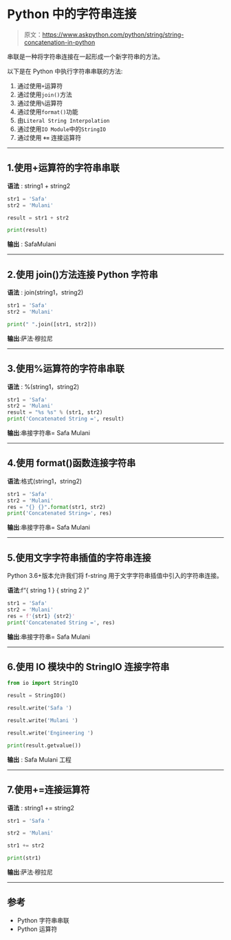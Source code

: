 # Python 中的字符串连接

> 原文：<https://www.askpython.com/python/string/string-concatenation-in-python>

串联是一种将字符串连接在一起形成一个新字符串的方法。

以下是在 Python 中执行字符串串联的方法:

1.  通过使用`+`运算符
2.  通过使用`join()`方法
3.  通过使用`%`运算符
4.  通过使用`format()`功能
5.  由`Literal String Interpolation`
6.  通过使用`IO Module`中的`StringIO`
7.  通过使用 **`+=`** 连接运算符

* * *

## 1.使用+运算符的字符串串联

**语法** : string1 + string2

```py
str1 = 'Safa'
str2 = 'Mulani'

result = str1 + str2

print(result)

```

**输出** : SafaMulani

* * *

## 2.使用 join()方法连接 Python 字符串

**语法** : join(string1，string2)

```py
str1 = 'Safa'
str2 = 'Mulani'

print(" ".join([str1, str2]))

```

**输出**:萨法·穆拉尼

* * *

## 3.使用%运算符的字符串串联

**语法** : %(string1，string2)

```py
str1 = 'Safa'
str2 = 'Mulani'
result = "%s %s" % (str1, str2)
print('Concatenated String =', result)

```

**输出**:串接字符串= Safa Mulani

* * *

## 4.使用 format()函数连接字符串

**语法**:格式(string1，string2)

```py
str1 = 'Safa'
str2 = 'Mulani'
res = "{} {}".format(str1, str2)
print('Concatenated String=', res)

```

**输出**:串接字符串= Safa Mulani

* * *

## 5.使用文字字符串插值的字符串连接

Python 3.6+版本允许我们将 f-string 用于文字字符串插值中引入的字符串连接。

**语法**:f“{ string 1 } { string 2 }”

```py
str1 = 'Safa'
str2 = 'Mulani'
res = f'{str1} {str2}'
print('Concatenated String =', res)

```

**输出**:串接字符串= Safa Mulani

* * *

## 6.使用 IO 模块中的 StringIO 连接字符串

```py
from io import StringIO

result = StringIO()

result.write('Safa ')

result.write('Mulani ')

result.write('Engineering ')

print(result.getvalue())

```

**输出** : Safa Mulani 工程

* * *

## 7.使用+=连接运算符

**语法** : string1 += string2

```py
str1 = 'Safa '

str2 = 'Mulani'

str1 += str2

print(str1)

```

**输出**:萨法·穆拉尼

* * *

## 参考

*   Python 字符串串联
*   Python 运算符